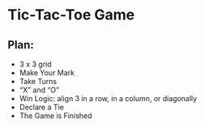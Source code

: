 # Tic-Tac-Toe Game

## Plan:

- 3 x 3 grid
- Make Your Mark
- Take Turns
- “X” and “O”
- Win Logic: align 3 in a row, in a column, or diagonally
- Declare a Tie
- The Game is Finished

